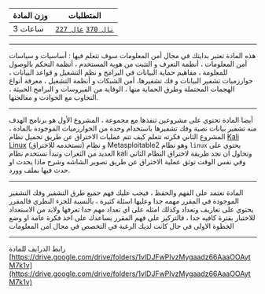 | وزن المادة | المتطلبات |  
|---|---|  
| 3 ساعات | [`نال 370`](https://infosystems.blog/plan-study/course/IS-370) [`عال 227`](https://infosystems.blog/plan-study/course/CSC-227) |

---

هذه المادة تعتبر بدايتك في مجال أمن المعلومات سوف تتعلم فيها : أساسيات و سياسات أمن المعلومات ، أنظمة التعرف و التثبت من
هوية المستخدم ، أنظمة التحكم بالوصول للمعلومة ، مفاهيم حماية البيانات في البرامج و نظم التشغيل و قواعد البيانات ،
خوارزميات تشفير البيانات و فك تشفيرها، أمن الشبكات و أنظمة التشغيل ، معرفة أنواع الهجمات المحتملة وطرق الحماية منها ،
الوقاية من الفيروسات و البرامج الخبيثة ، التجاوب مع الحوادث و معالجتها.

---
أيضا المادة تحتوي على مشروعين تنفذها مع مجموعة ، المشروع الأول هو برنامج الهدف منه تشفير بيانات نصية وفك تشفيرها
باستخدام وحدة من الخوارزميات الموجودة بالمادة ، المشروع الثاني فكرته تتعلم كيف تتم عمليات الاختراق عن طريق تحميل
نظام [Kali Linux](https://www.kali.org/) (تستخدمه للاختراق) و نظام Metasploitable2 وهو نظام `linux` يحتوي على العديد من
الثغرات وتبدأ تستخدم نظام kali وتحاول ان تجد طريقة لاختراق النظام الثاني وفي نفس الوقت توثق عملية الاختراق عن طريق تصوير
الشاشه وشرح ماذا يحدث او حدث فيها بملف وورد.

---
المادة تعتمد على الفهم والحفظ ، فيجب عليك فهم جميع طرق التشفير وفك التشفير الموجودة في المقرر مهمه جدا وعليها اسئلة
كثيرة ، بالنسبة للجزء النظري فالمقرر يحتوي على تعاريف وتعداد وكذلك امثله على اي تعداد مهم جدا تعرفها ولابد من الاستعداد
للاختبار بفترة كافيه جدا ، فالتركيز على فهم المقرر يساعدك على اخذ فكرة عامة او وضع الخطوة الاولى في حال كانت لديك الرغبة
في التخصص في مجال امن المعلومات

---
رابط الدرايف للمادة
[https://drive.google.com/drive/folders/1vlDJFwPIvzMygaadz66AaaOOAytM7k1v](https://drive.google.com/drive/folders/1vlDJFwPIvzMygaadz66AaaOOAytM7k1v)
